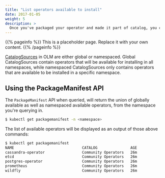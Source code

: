 ```yaml
---
title: "List operators available to install"
date: 2017-01-05
weight: 5
description: >
  Once you've packaged your operator and made it part of catalog, you can see it among the list of operators that are available to install in the cluster. There is an extension API in OLM named `PackageManifest` that contains information about existing [CatalogSources](/docs/concepts/#catalogsources), which is essentially a collection of bundles that each define an operator in the cluster. By querying that API, you can see the list of available operators.  
---
```


{{% pageinfo %}}
This is a placeholder page. Replace it with your own content.
{{% /pageinfo %}}

[CatalogSources](/docs/concepts/#catalogsources) in OLM are either global or namespaced. Global CatalogSources contain operators that will be available for installing in all namespaces, while namespaced CatalogSources only contains operators that are available to be installed in a specific namespace.

## Using the PackageManifest API

The `PackageManifest` API when queried, will return the union of globally available as well as namespaced available operators, from the namespace you're querying in.
```bash
$ kubectl get packagemanifest -n <namespace>
```

The list of available operators will be displayed as an output of those above commands:
```bash
$ kubectl get packagemanifest
NAME                               CATALOG               AGE
cassandra-operator                 Community Operators   26m
etcd                               Community Operators   26m
postgres-operator                  Community Operators   26m
prometheus                         Community Operators   26m
wildfly                            Community Operators   26m
```